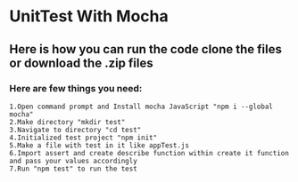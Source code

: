 # UnitTest With Mocha
## Here is how you can run the code clone the files or download the .zip files
### Here are few things you need:
    1.Open command prompt and Install mocha JavaScript "npm i --global mocha"
    2.Make directory "mkdir test"
    3.Navigate to directory "cd test"
    4.Initialized test project "npm init"
    5.Make a file with test in it like appTest.js
    6.Import assert and create describe function within create it function and pass your values accordingly
    7.Run "npm test" to run the test
